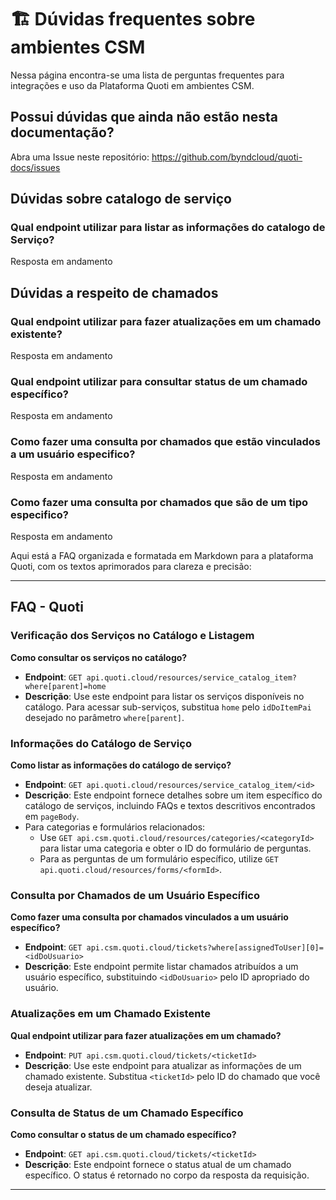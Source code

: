 # 🏗️ Dúvidas frequentes sobre ambientes CSM

Nessa página encontra-se uma lista de perguntas frequentes para integrações e uso da Plataforma Quoti em ambientes CSM.

## Possui dúvidas que ainda não estão nesta documentação?

Abra uma Issue neste repositório: https://github.com/byndcloud/quoti-docs/issues

## Dúvidas sobre catalogo de serviço

### Qual endpoint utilizar para listar as informações do catalogo de Serviço?

Resposta em andamento

## Dúvidas a respeito de chamados

### Qual endpoint utilizar para fazer atualizações em um chamado existente?

Resposta em andamento

### Qual endpoint utilizar para consultar status de um chamado específico?

Resposta em andamento

### Como fazer uma consulta por chamados que estão vinculados a um usuário especifico?

Resposta em andamento

### Como fazer uma consulta por chamados que são de um tipo especifico?

Resposta em andamento


Aqui está a FAQ organizada e formatada em Markdown para a plataforma Quoti, com os textos aprimorados para clareza e precisão:

---

## FAQ - Quoti

### Verificação dos Serviços no Catálogo e Listagem

**Como consultar os serviços no catálogo?**
- **Endpoint**: `GET api.quoti.cloud/resources/service_catalog_item?where[parent]=home`
- **Descrição**: Use este endpoint para listar os serviços disponíveis no catálogo. Para acessar sub-serviços, substitua `home` pelo `idDoItemPai` desejado no parâmetro `where[parent]`.

### Informações do Catálogo de Serviço

**Como listar as informações do catálogo de serviço?**
- **Endpoint**: `GET api.quoti.cloud/resources/service_catalog_item/<id>`
- **Descrição**: Este endpoint fornece detalhes sobre um item específico do catálogo de serviços, incluindo FAQs e textos descritivos encontrados em `pageBody`.
- Para categorias e formulários relacionados:
  - Use `GET api.csm.quoti.cloud/resources/categories/<categoryId>` para listar uma categoria e obter o ID do formulário de perguntas.
  - Para as perguntas de um formulário específico, utilize `GET api.quoti.cloud/resources/forms/<formId>`.

### Consulta por Chamados de um Usuário Específico

**Como fazer uma consulta por chamados vinculados a um usuário específico?**
- **Endpoint**: `GET api.csm.quoti.cloud/tickets?where[assignedToUser][0]=<idDoUsuario>`
- **Descrição**: Este endpoint permite listar chamados atribuídos a um usuário específico, substituindo `<idDoUsuario>` pelo ID apropriado do usuário.

### Atualizações em um Chamado Existente

**Qual endpoint utilizar para fazer atualizações em um chamado?**
- **Endpoint**: `PUT api.csm.quoti.cloud/tickets/<ticketId>`
- **Descrição**: Use este endpoint para atualizar as informações de um chamado existente. Substitua `<ticketId>` pelo ID do chamado que você deseja atualizar.

### Consulta de Status de um Chamado Específico

**Como consultar o status de um chamado específico?**
- **Endpoint**: `GET api.csm.quoti.cloud/tickets/<ticketId>`
- **Descrição**: Este endpoint fornece o status atual de um chamado específico. O status é retornado no corpo da resposta da requisição.

---

